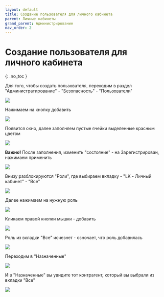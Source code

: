 ```yaml
---
layout: default
title: Создание пользователя для личного кабинета
parent: Личные кабинеты
grand_parent: Администрирование
nav_order: 2
---
```


# Создание пользователя для личного кабинета
{: .no_toc }

Для того, чтобы создать пользователя, переходим в раздел "Администратирование" - "Безопасность" - "Пользователи"

![](../../images/personal1.png)

Нажимаем на кнопку добавить

![](../../images/personal2.png)

Появится окно, далее заполняем пустые ячейки выделенные красным цветом

![](../../images/personal3.png)

**Важно!** После заполнения, изменить "состояние" - на Зарегистрирован, нажимаем применить

![](../../images/personal4.png)

 Внизу разблокируются "Роли", где выбираем вкладку - "LK - Личный кабинет" - "Все"

![](../../images/personal5.png)

Далее нажимаем на нужную роль

![](../../images/personal6.png)

Кликаем правой кнопки мышки - добавить

![](../../images/personal7.png)

Роль из вкладки "Все" исчезнет - озночает, что роль добавилась

![](../../images/personal8.png)

Переходим в "Назначенные"

![](../../images/personal9.png)

И в "Назначенные" вы увидите тот контрагент, который вы выбрали из вкладки "Все"

![](../../images/personal10.png)
